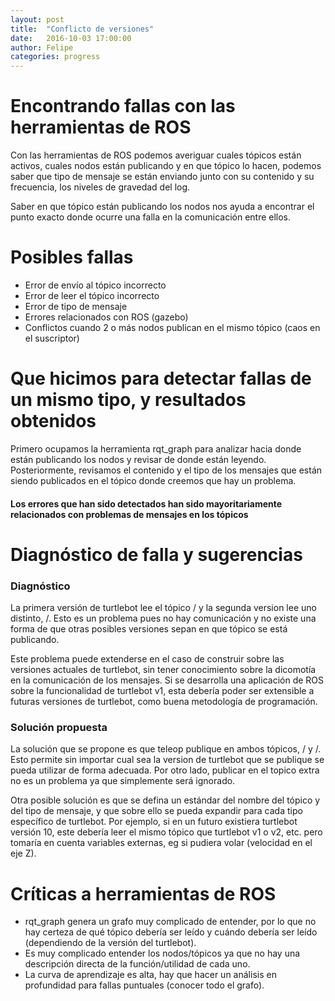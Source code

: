 ```yaml
---
layout: post
title:  "Conflicto de versiones"
date:   2016-10-03 17:00:00
author: Felipe
categories: progress
---
```


# Encontrando fallas con las herramientas de ROS
Con las herramientas de ROS podemos averiguar cuales tópicos están activos, cuales nodos están publicando y en que tópico lo hacen, podemos saber que tipo de mensaje se están enviando junto con su contenido y su frecuencia, los niveles de gravedad del log.

Saber en que tópico están publicando los nodos nos ayuda a encontrar el punto exacto donde ocurre una falla en la comunicación entre ellos.

# Posibles fallas
* Error de envío al tópico incorrecto
* Error de leer el tópico incorrecto
* Error de tipo de mensaje
* Errores relacionados con ROS (gazebo)
* Conflictos cuando 2 o más nodos publican en el mismo tópico (caos en el suscriptor)

# Que hicimos para detectar fallas de un mismo tipo, y resultados obtenidos
Primero ocupamos la herramienta rqt_graph para analizar hacia donde están publicando los nodos y revisar de donde están leyendo.
Posteriormente, revisamos el contenido y el tipo de los mensajes que están siendo publicados en el tópico donde creemos que hay un problema.

#### Los errores que han sido detectados han sido mayoritariamente relacionados con problemas de mensajes en los tópicos

# Diagnóstico de falla y sugerencias

### Diagnóstico
La primera versión de turtlebot lee el tópico / y la segunda version lee uno distinto, /. Esto es un problema pues no hay comunicación y no existe una forma de que otras posibles versiones sepan en que tópico se está publicando.

Este problema puede extenderse en el caso de construir sobre las versiones actuales de turtlebot, sin tener conocimiento sobre la dicomotía en la comunicación de los mensajes. Si se desarrolla una aplicación de ROS sobre la funcionalidad de turtlebot v1, esta debería poder ser extensible a futuras versiones de turtlebot, como buena metodología de programación.

### Solución propuesta
La solución que se propone es que teleop publique en ambos tópicos, / y /. Esto permite sin importar cual sea la version de turtlebot que se publique se pueda utilizar de forma adecuada. Por otro lado, publicar en el topico extra no es un problema ya que simplemente será ignorado.

Otra posible solución es que se defina un estándar del nombre del tópico y del tipo de mensaje, y que sobre ello se pueda expandir para cada tipo específico de turtlebot. Por ejemplo, si en un futuro existiera turtlebot versión 10, este debería leer el mismo tópico que turtlebot v1 o v2, etc. pero tomaría en cuenta variables externas, eg si pudiera volar (velocidad en el eje Z).

# Críticas a herramientas de ROS

* rqt_graph genera un grafo muy complicado de entender, por lo que no hay certeza de qué tópico debería ser leído y cuándo debería ser leído (dependiendo de la versión del turtlebot).
* Es muy complicado entender los nodos/tópicos ya que no hay una descripción directa de la función/utilidad de cada uno.
* La curva de aprendizaje es alta, hay que hacer un análisis en profundidad para fallas puntuales (conocer todo el grafo).
